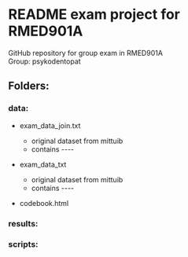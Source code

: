 # README exam project for RMED901A
GitHub repository for group exam in RMED901A  
Group: psykodentopat

## Folders: 

### data: 
  * exam_data_join.txt
    + original dataset from mittuib
    + contains ----
    
 * exam_data_txt
   + original dataset from mittuib
   + contains ----
 
 * codebook.html   
    
### results:

### scripts:
  


